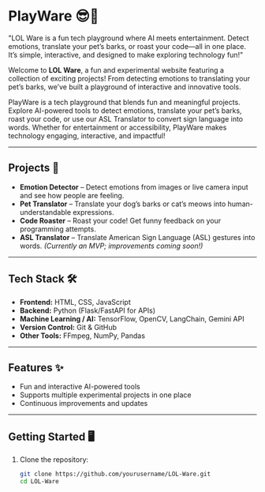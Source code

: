 # PlayWare 😎🎉


"LOL Ware is a fun tech playground where AI meets entertainment. Detect emotions, translate your pet’s barks, or roast your code—all in one place. It’s simple, interactive, and designed to make exploring technology fun!"

Welcome to **LOL Ware**, a fun and experimental website featuring a collection of exciting projects! From detecting emotions to translating your pet’s barks, we’ve built a playground of interactive and innovative tools.

PlayWare is a tech playground that blends fun and meaningful projects. Explore AI-powered tools to detect emotions, translate your pet’s barks, roast your code, or use our ASL Translator to convert sign language into words. Whether for entertainment or accessibility, PlayWare makes technology engaging, interactive, and impactful!

---

## Projects 🚀

- **Emotion Detector** – Detect emotions from images or live camera input and see how people are feeling.  
- **Pet Translator** – Translate your dog’s barks or cat’s meows into human-understandable expressions.  
- **Code Roaster** – Roast your code! Get funny feedback on your programming attempts.  
- **ASL Translator** – Translate American Sign Language (ASL) gestures into words. *(Currently an MVP; improvements coming soon!)*

---

## Tech Stack 🛠️

- **Frontend:** HTML, CSS, JavaScript  
- **Backend:** Python (Flask/FastAPI for APIs)  
- **Machine Learning / AI:** TensorFlow, OpenCV, LangChain, Gemini API  
- **Version Control:** Git & GitHub  
- **Other Tools:** FFmpeg, NumPy, Pandas

---

## Features ✨

- Fun and interactive AI-powered tools   
- Supports multiple experimental projects in one place  
- Continuous improvements and updates

---

## Getting Started 🖥️

1. Clone the repository:  
   ```bash
   git clone https://github.com/yourusername/LOL-Ware.git
   cd LOL-Ware
   ```
